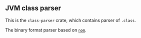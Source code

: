 ## JVM class parser
This is the `class-parser` crate, which contains parser
of `.class`. 

The binary format parser based on 
[`nom`](https://crates.io/crates/nom).